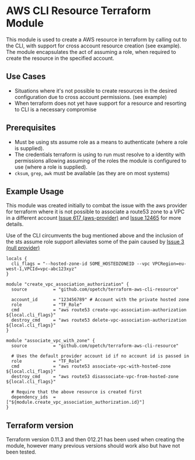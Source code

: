AWS CLI Resource Terraform Module
=================================

This module is used to create a AWS resource in terraform by calling out to the CLI, with support for cross account resource creation (see example). The module encapsulates the act of assuming a role, when required to create the resource in the specified account. 

Use Cases
--------
 * Situations where it's not possible to create resources in the desired configuration due to cross account permissions. (see example)
 * When terraform does not yet have support for a resource and resorting to CLI is a necessary compromise 

Prerequisites
-------------
 * Must be using sts assume role as a means to authenticate (where a role is supplied).
 * The credentials terraform is using to run must resolve to a identity with permissions allowing assuming of the roles the module is configured to use (where a role is supplied).
 * `cksum`, `grep`, `awk` must be available (as they are on most systems)

Example Usage
-------------
This module was created initially to combat the issue with the aws provider for terraform where it is not possible to associate a route53 zone to a VPC in a different account [Issue 617 (aws-provider)](https://github.com/terraform-providers/terraform-provider-aws/issues/617) and [Issue 12465](https://github.com/hashicorp/terraform/issues/12465) for more details.

Use of the CLI circumvents the bug mentioned above and the inclusion of the sts assume role support alleviates some of the pain caused by [Issue 3 (null provider)](https://github.com/terraform-providers/terraform-provider-null/issues/3)

```hcl
locals {
  cli_flags = "--hosted-zone-id SOME_HOSTEDZONEID --vpc VPCRegion=eu-west-1,VPCId=vpc-abc123xyz"
}

module "create_vpc_association_authorization" {
  source          = "github.com/opetch/terraform-aws-cli-resource"

  account_id      = "123456789" # Account with the private hosted zone
  role            = "TF_Role"
  cmd             = "aws route53 create-vpc-association-authorization ${local.cli_flags}"
  destroy_cmd     = "aws route53 delete-vpc-association-authorization ${local.cli_flags}"
}

module "associate_vpc_with_zone" {
  source          = "github.com/opetch/terraform-aws-cli-resource"

  # Uses the default provider account id if no account id is passed in
  role            = "TF_Role"
  cmd             = "aws route53 associate-vpc-with-hosted-zone ${local.cli_flags}"
  destroy_cmd     = "aws route53 disassociate-vpc-from-hosted-zone ${local.cli_flags}"

  # Require that the above resource is created first 
  dependency_ids  = ["${module.create_vpc_association_authorization.id}"] 
}
```

Terraform version
-----------------
Terraform version 0.11.3 and then 012.21 has been used when creating the module, however many previous versions should work also but have not been tested.
